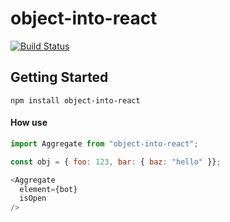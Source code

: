 # object-into-react
[![Build Status](https://travis-ci.org/philcockfield/react-object.svg?branch=master)](https://travis-ci.org/philcockfield/react-object)

## Getting Started

    npm install object-into-react


#### How use

```js
import Aggregate from "object-into-react";

const obj = { foo: 123, bar: { baz: "hello" }};

<Aggregate
  element={bot}
  isOpen
/>  
```
